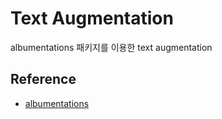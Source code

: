 # Text Augmentation

albumentations 패키지를 이용한 text augmentation

## Reference

- [albumentations](https://github.com/albumentations-team/albumentations)
